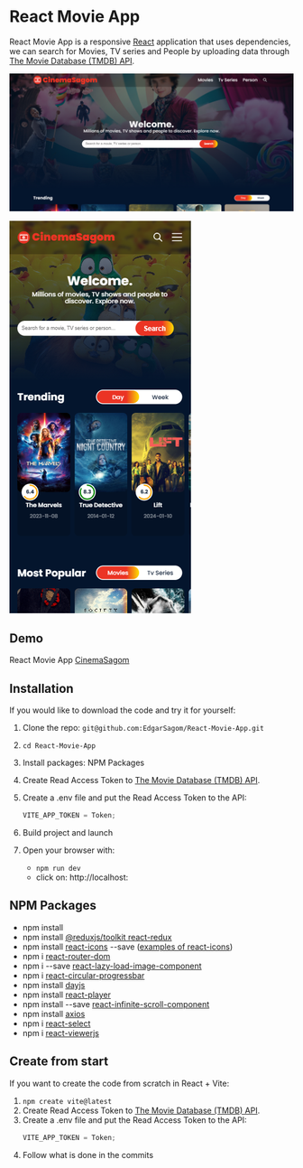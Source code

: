 # React Movie App

React Movie App is a responsive [React](https://react.dev/) application that uses dependencies, we can search for Movies, TV series and People by uploading data through [The Movie Database (TMDB) API](https://developer.themoviedb.org/docs).

![](./src/assets/screenshot1.png)

![](./src/assets/screenshot2.png)

## Demo

React Movie App [CinemaSagom](https://cinemasagom.netlify.app/)

## Installation

If you would like to download the code and try it for yourself:

1. Clone the repo: `git@github.com:EdgarSagom/React-Movie-App.git`
2. `cd React-Movie-App`
3. Install packages: NPM Packages
4. Create Read Access Token to [The Movie Database (TMDB) API](https://developer.themoviedb.org/docs).
5. Create a .env file and put the Read Access Token to the API:
   ```javascript
   VITE_APP_TOKEN = Token;
   ```
6. Build project and launch
7. Open your browser with:

   - `npm run dev`
   - click on: http://localhost:

## NPM Packages

- npm install
- npm install [@reduxjs/toolkit react-redux](https://redux-toolkit.js.org/)
- npm install [react-icons](https://www.npmjs.com/package/react-icons) --save ([examples of react-icons](https://react-icons.github.io/react-icons/))
- npm i [react-router-dom](https://reactrouter.com/en/main)
- npm i --save [react-lazy-load-image-component](https://www.npmjs.com/package/react-lazy-load-image-component)
- npm i [react-circular-progressbar](https://www.npmjs.com/package/react-circular-progressbar)
- npm install [dayjs](https://day.js.org/)
- npm install [react-player](https://www.npmjs.com/package/react-player)
- npm install --save [react-infinite-scroll-component](https://www.npmjs.com/package/react-infinite-scroll-component)
- npm install [axios](https://axios-http.com/)
- npm i [react-select](https://react-select.com/home)
- npm i [react-viewerjs](https://www.npmjs.com/package/react-viewerjs)

## Create from start

If you want to create the code from scratch in React + Vite:

1. `npm create vite@latest`
2. Create Read Access Token to [The Movie Database (TMDB) API](https://developer.themoviedb.org/docs).
3. Create a .env file and put the Read Access Token to the API:
   ```javascript
   VITE_APP_TOKEN = Token;
   ```
4. Follow what is done in the commits
